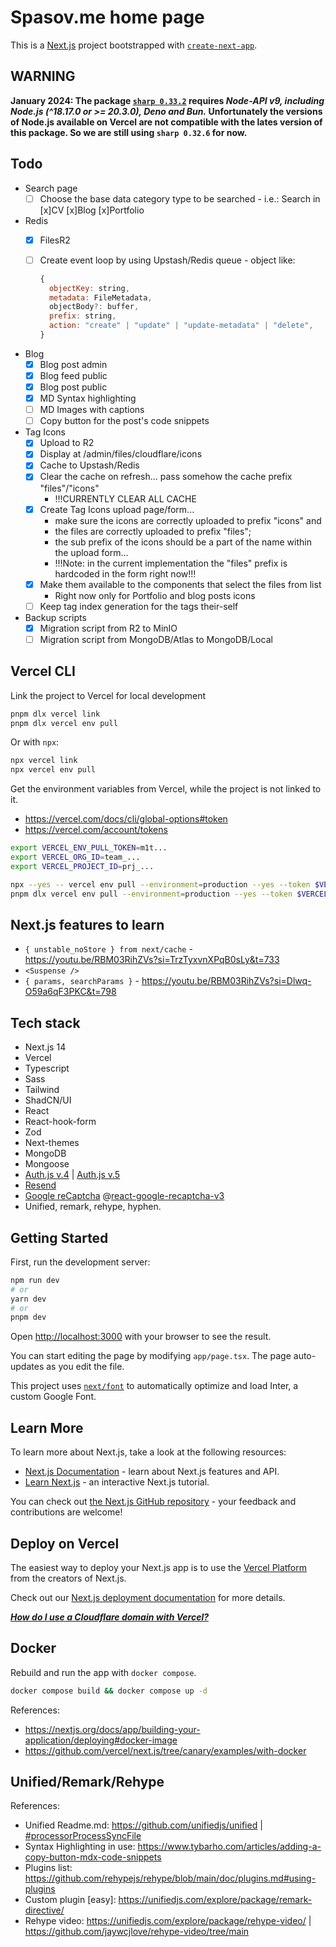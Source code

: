 # Spasov.me home page

<!-- [![Codacy Badge](https://app.codacy.com/project/badge/Grade/25a5b655a9ce437aa5867df55352e90c)](https://app.codacy.com/gh/metalevel-tech/spasov-me/dashboard?utm_source=gh&utm_medium=referral&utm_content=&utm_campaign=Badge_grade) -->

This is a [Next.js](https://nextjs.org/) project bootstrapped with [`create-next-app`](https://github.com/vercel/next.js/tree/canary/packages/create-next-app).

## WARNING

**January 2024: The package [`sharp 0.33.2`](https://www.npmjs.com/package//sharp#sharp) requires _Node-API v9, including Node.js (^18.17.0 or >= 20.3.0), Deno and Bun._ Unfortunately the versions of Node.js available on Vercel are not compatible with the lates version of this package. So we are still using `sharp 0.32.6` for now.**

## Todo

- Search page
  - [ ] Choose the base data category type to be searched - i.e.: Search in [x]CV [x]Blog [x]Portfolio

- Redis
  - [x] FilesR2
  - [ ] Create event loop by using Upstash/Redis queue - object like:

    ```js
    {
      objectKey: string,
      metadata: FileMetadata,
      objectBody?: buffer,
      prefix: string,
      action: "create" | "update" | "update-metadata" | "delete",
    }
    ```

- Blog
  - [x] Blog post admin
  - [x] Blog feed public
  - [x] Blog post public
  - [x] MD Syntax highlighting
  - [ ] MD Images with captions
  - [ ] Copy button for the post's code snippets

- Tag Icons
  - [x] Upload to R2
  - [x] Display at /admin/files/cloudflare/icons
  - [x] Cache to Upstash/Redis
  - [x] Clear the cache on refresh... pass somehow the cache prefix "files"/"icons"
    - !!!CURRENTLY CLEAR ALL CACHE
  - [x] Create Tag Icons upload page/form...
    - make sure the icons are correctly uploaded to prefix "icons" and
    - the files are correctly uploaded to prefix "files";
    - the sub prefix of the icons should be a part of the name within the upload form...
    - !!!Note: in the current implementation the "files" prefix is hardcoded in the form right now!!!
  - [x] Make them available to the components that select the files from list
    - Right now only for Portfolio and blog posts icons
  - [ ] Keep tag index generation for the tags their-self

- Backup scripts
  - [x] Migration script from R2 to MinIO
  - [ ] Migration script from MongoDB/Atlas to MongoDB/Local

## Vercel CLI

Link the project to Vercel for local development

```bash
pnpm dlx vercel link
pnpm dlx vercel env pull
```

Or with `npx`:

```bash
npx vercel link
npx vercel env pull
```

Get the environment variables from Vercel, while the project is not linked to it.

- <https://vercel.com/docs/cli/global-options#token>
- <https://vercel.com/account/tokens>

```bash
export VERCEL_ENV_PULL_TOKEN=m1t...
export VERCEL_ORG_ID=team_...
export VERCEL_PROJECT_ID=prj_...

npx --yes -- vercel env pull --environment=production --yes --token $VERCEL_ENV_PULL_TOKEN .env.local
pnpm dlx vercel env pull --environment=production --yes --token $VERCEL_ENV_PULL_TOKEN .env.local
```

## Next.js features to learn

- `{ unstable_noStore } from next/cache` - <https://youtu.be/RBM03RihZVs?si=TrzTyxvnXPqB0sLy&t=733>
- `<Suspense />`
- `{ params, searchParams }` - <https://youtu.be/RBM03RihZVs?si=Dlwq-O59a6qF3PKC&t=798>

## Tech stack

- Next.js 14
- Vercel
- Typescript
- Sass
- Tailwind
- ShadCN/UI
- React
- React-hook-form
- Zod
- Next-themes
- MongoDB
- Mongoose
- [Auth.js v.4](https://authjs.dev/reference/nextjs) | [Auth.js v.5](https://authjs.dev/guides/upgrade-to-v5)
- [Resend](https://resend.com/docs/send-with-nextjs)
- [Google reCaptcha](https://www.google.com/recaptcha/admin) @[react-google-recaptcha-v3](https://www.npmjs.com/package/react-google-recaptcha-v3)
- Unified, remark, rehype, hyphen.

## Getting Started

First, run the development server:

```bash
npm run dev
# or
yarn dev
# or
pnpm dev
```

Open [http://localhost:3000](http://localhost:3000) with your browser to see the result.

You can start editing the page by modifying `app/page.tsx`. The page auto-updates as you edit the file.

This project uses [`next/font`](https://nextjs.org/docs/basic-features/font-optimization) to automatically optimize and load Inter, a custom Google Font.

## Learn More

To learn more about Next.js, take a look at the following resources:

- [Next.js Documentation](https://nextjs.org/docs) - learn about Next.js features and API.
- [Learn Next.js](https://nextjs.org/learn) - an interactive Next.js tutorial.

You can check out [the Next.js GitHub repository](https://github.com/vercel/next.js/) - your feedback and contributions are welcome!

## Deploy on Vercel

The easiest way to deploy your Next.js app is to use the [Vercel Platform](https://vercel.com/new?utm_medium=default-template&filter=next.js&utm_source=create-next-app&utm_campaign=create-next-app-readme) from the creators of Next.js.

Check out our [Next.js deployment documentation](https://nextjs.org/docs/deployment) for more details.

[**_How do I use a Cloudflare domain with Vercel?_**](https://vercel.com/guides/using-cloudflare-with-vercel)

## Docker

Rebuild and run the app with `docker compose`.

```bash
docker compose build && docker compose up -d
```

References:

- <https://nextjs.org/docs/app/building-your-application/deploying#docker-image>
- <https://github.com/vercel/next.js/tree/canary/examples/with-docker>

## Unified/Remark/Rehype

References:

- Unified Readme.md: <https://github.com/unifiedjs/unified> | [#processorProcessSyncFile](https://github.com/unifiedjs/unified#processorprocesssyncfile)
- Syntax Highlighting in use: <https://www.tybarho.com/articles/adding-a-copy-button-mdx-code-snippets>
- Plugins list: <https://github.com/rehypejs/rehype/blob/main/doc/plugins.md#using-plugins>
- Custom plugin [easy]: <https://unifiedjs.com/explore/package/remark-directive/>
- Rehype video: <https://unifiedjs.com/explore/package/rehype-video/> | <https://github.com/jaywcjlove/rehype-video/tree/main>
